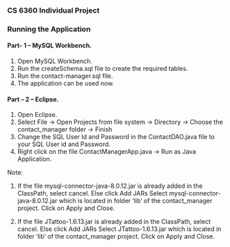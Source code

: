 ### CS 6360 Individual Project 

### Running the Application

#### Part- 1 – MySQL Workbench.
1. Open MySQL Workbench.
2. Run the createSchema.sql file to create the required tables.
3. Run the contact-manager.sql file.
4. The application can be used now.

#### Part – 2 – Eclipse.

1. Open Eclipse.
2. Select File -> Open Projects from file system -> Directory -> Choose     the contact_manager folder -> Finish
3. Change the SQL User Id and Password in the ContactDAO.java file to your SQL User id and Password.
4. Right click on the file ContactManagerApp.java -> Run as Java Application.

Note:
1.	If the file mysql-connector-java-8.0.12.jar is already added in the ClassPath, select cancel. Else click Add JARs Select mysql-connector-java-8.0.12.jar which is located in folder ‘lib’ of the contact_manager project. Click on Apply and Close.

2.	If the file JTattoo-1.6.13.jar is already added in the ClassPath, select cancel. Else click Add JARs Select JTattoo-1.6.13.jar which is located in folder ‘lib’ of the contact_manager project. Click on Apply and Close.
